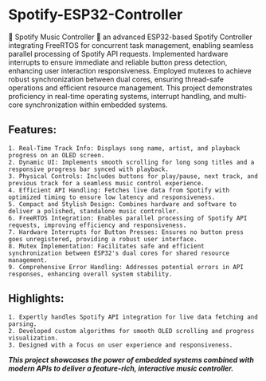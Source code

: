 # Spotify-ESP32-Controller
🎵 Spotify Music Controller 🎵 an advanced ESP32-based Spotify Controller integrating FreeRTOS for concurrent task management, enabling seamless parallel processing of Spotify API requests. Implemented hardware interrupts to ensure immediate and reliable button press detection, enhancing user interaction responsiveness. Employed mutexes to achieve robust synchronization between dual cores, ensuring thread-safe operations and efficient resource management. This project demonstrates proficiency in real-time operating systems, interrupt handling, and multi-core synchronization within embedded systems.

## Features:
    1. Real-Time Track Info: Displays song name, artist, and playback progress on an OLED screen.
    2. Dynamic UI: Implements smooth scrolling for long song titles and a responsive progress bar synced with playback.
    3. Physical Controls: Includes buttons for play/pause, next track, and previous track for a seamless music control experience.
    4. Efficient API Handling: Fetches live data from Spotify with optimized timing to ensure low latency and responsiveness.
    5. Compact and Stylish Design: Combines hardware and software to deliver a polished, standalone music controller.
    6. FreeRTOS Integration: Enables parallel processing of Spotify API requests, improving efficiency and responsiveness.
    7. Hardware Interrupts for Button Presses: Ensures no button press goes unregistered, providing a robust user interface.
    8. Mutex Implementation: Facilitates safe and efficient synchronization between ESP32's dual cores for shared resource management.
    9. Comprehensive Error Handling: Addresses potential errors in API responses, enhancing overall system stability.

## Highlights:
    1. Expertly handles Spotify API integration for live data fetching and parsing.
    2. Developed custom algorithms for smooth OLED scrolling and progress visualization.
    3. Designed with a focus on user experience and responsiveness.
    
***This project showcases the power of embedded systems combined with modern APIs to deliver a feature-rich, interactive music controller.***
